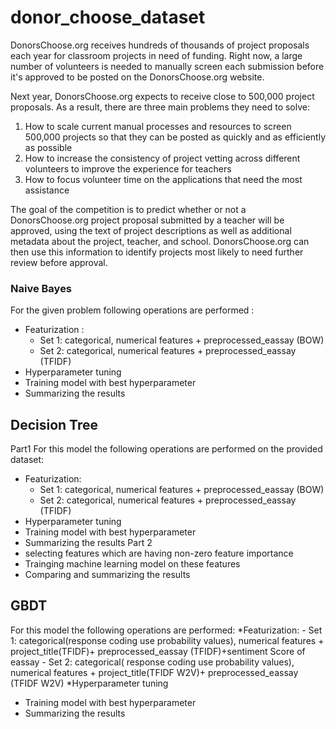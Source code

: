 # donor_choose_dataset
DonorsChoose.org receives hundreds of thousands of project proposals each year for classroom projects in need of funding. Right now, a large number of volunteers is needed to manually screen each submission before it's approved to be posted on the DonorsChoose.org website.

Next year, DonorsChoose.org expects to receive close to 500,000 project proposals. As a result, there are three main problems they need to solve:

1. How to scale current manual processes and resources to screen 500,000 projects so that they can be posted as quickly and as efficiently as possible
2. How to increase the consistency of project vetting across different volunteers to improve the experience for teachers
3. How to focus volunteer time on the applications that need the most assistance

The goal of the competition is to predict whether or not a DonorsChoose.org project proposal submitted by a teacher will be approved, using the text of project descriptions as well as additional metadata about the project, teacher, and school. DonorsChoose.org can then use this information to identify projects most likely to need further review before approval.

### Naive Bayes
For the given problem following operations are performed :
* Featurization :
    - Set 1: categorical, numerical features + preprocessed_eassay (BOW)
    - Set 2: categorical, numerical features + preprocessed_eassay (TFIDF)
* Hyperparameter tuning
* Training model with best hyperparameter 
* Summarizing the results

## Decision Tree
Part1 
For this model the following operations are performed on the provided dataset:
* Featurization:
    - Set 1: categorical, numerical features + preprocessed_eassay (BOW)
    - Set 2: categorical, numerical features + preprocessed_eassay (TFIDF)
* Hyperparameter tuning
* Training model with best hyperparameter 
* Summarizing the results
Part 2 
* selecting features which are having non-zero feature importance
* Trainging machine learning model on these features
* Comparing and summarizing the results

## GBDT
For this model the following operations are performed:
*Featurization:
    - Set 1: categorical(response coding use probability values), numerical features + project_title(TFIDF)+ preprocessed_eassay (TFIDF)+sentiment Score of eassay
    - Set 2: categorical( response coding use probability values), numerical features + project_title(TFIDF W2V)+ preprocessed_eassay (TFIDF W2V)
*Hyperparameter tuning
* Training model with best hyperparameter 
* Summarizing the results


